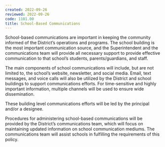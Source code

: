 ```yaml
---
created: 2022-09-26
reviewed: 2022-09-26
code: 1101.00
title: School-Based Communications
---
```


School-based communications are important in keeping the community informed of the District’s operations and programs. The school building is the most important communication source, and the Superintendent and the communications team will provide all necessary support to provide effective communication to that school’s students, parents/guardians, and staff.

The main components of school communications will include, but are not limited to, the school’s website, newsletter, and social media. Email, text messages, and voice calls will also be utilized by the District and school buildings to support communications efforts. For time-sensitive and highly important information, multiple channels will be used to ensure wide dissemination.

These building level communications efforts will be led by the principal and/or a designee.

Procedures for administering school-based communications will be provided by the District’s communications team, which will focus on maintaining updated information on school communication mediums. The communications team will assist schools in fulfilling the requirements of this policy.


